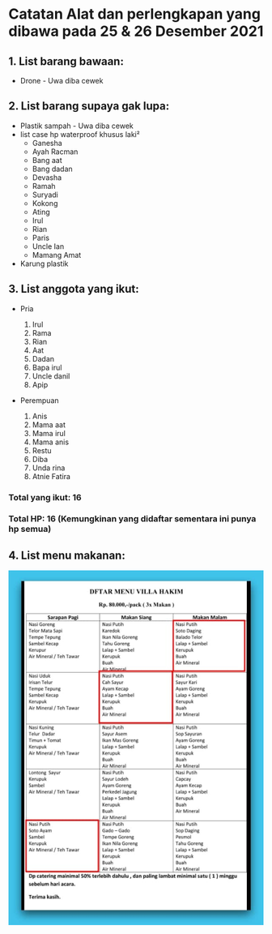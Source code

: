 # Catatan Alat dan perlengkapan yang dibawa pada 25 & 26 Desember 2021

## 1. List barang bawaan:

-  Drone - Uwa diba cewek

## 2. List barang supaya gak lupa:

-  Plastik sampah - Uwa diba cewek
-  list case hp waterproof khusus laki²
   -  Ganesha
   -  Ayah Racman
   -  Bang aat
   -  Bang dadan
   -  Devasha
   -  Ramah
   -  Suryadi
   -  Kokong
   -  Ating
   -  Irul
   -  Rian
   -  Paris
   -  Uncle Ian
   -  Mamang Amat
-  Karung plastik

## 3. List anggota yang ikut:

   <ul>
      <li>Pria</li>
         <ol type="1">
            <li>Irul</li>
            <li>Rama</li>
            <li>Rian</li>
            <li>Aat</li>
            <li>Dadan</li>
            <li>Bapa irul</li>
            <li>Uncle danil</li>
            <li>Apip</li>
         </ol>
   </ul>

<ul>
      <li>Perempuan</li>
         <ol type="1">
            <li>Anis</li>
            <li>Mama aat</li>
            <li>Mama irul</li>
            <li>Mama anis</li>
            <li>Restu</li>
            <li>Diba</li>
            <li>Unda rina</li>
            <li>Atnie Fatira</li>
         </ol>
   </ul>

### Total yang ikut: 16

### Total HP: 16 (Kemungkinan yang didaftar sementara ini punya hp semua)

## 4. List menu makanan:

![This is an image](list-makan.jpg)

